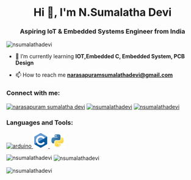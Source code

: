 <h1 align="center">Hi 👋, I'm N.Sumalatha Devi</h1>
<h3 align="center">Aspiring IoT & Embedded Systems Engineer from India</h3>

<p align="left"> <img src="https://komarev.com/ghpvc/?username=nsumalathadevi&label=Profile%20views&color=0e75b6&style=flat" alt="nsumalathadevi" /> </p>

- 🌱 I’m currently learning **IOT,Embedded C, Embedded System, PCB Design**

- 📫 How to reach me **narasapuramsumalathadevi@gmail.com**

<h3 align="left">Connect with me:</h3>
<p align="left">
<a href="https://linkedin.com/in/narasapuram sumalatha devi" target="blank"><img align="center" src="https://raw.githubusercontent.com/rahuldkjain/github-profile-readme-generator/master/src/images/icons/Social/linked-in-alt.svg" alt="narasapuram sumalatha devi" height="30" width="40" /></a>
<a href="https://www.codechef.com/users/nsumalathadevi" target="blank"><img align="center" src="https://cdn.jsdelivr.net/npm/simple-icons@3.1.0/icons/codechef.svg" alt="nsumalathadevi" height="30" width="40" /></a>
<a href="https://www.hackerrank.com/nsumalathadevi" target="blank"><img align="center" src="https://raw.githubusercontent.com/rahuldkjain/github-profile-readme-generator/master/src/images/icons/Social/hackerrank.svg" alt="nsumalathadevi" height="30" width="40" /></a>
</p>

<h3 align="left">Languages and Tools:</h3>
<p align="left"> <a href="https://www.arduino.cc/" target="_blank" rel="noreferrer"> <img src="https://cdn.worldvectorlogo.com/logos/arduino-1.svg" alt="arduino" width="40" height="40"/> </a> <a href="https://www.cprogramming.com/" target="_blank" rel="noreferrer"> <img src="https://raw.githubusercontent.com/devicons/devicon/master/icons/c/c-original.svg" alt="c" width="40" height="40"/> </a> <a href="https://www.python.org" target="_blank" rel="noreferrer"> <img src="https://raw.githubusercontent.com/devicons/devicon/master/icons/python/python-original.svg" alt="python" width="40" height="40"/> </a> </p>

<p><img align="left" src="https://github-readme-stats.vercel.app/api/top-langs?username=nsumalathadevi&show_icons=true&locale=en&layout=compact" alt="nsumalathadevi" /></p>

<p>&nbsp;<img align="center" src="https://github-readme-stats.vercel.app/api?username=nsumalathadevi&show_icons=true&locale=en" alt="nsumalathadevi" /></p>

<p><img align="center" src="https://github-readme-streak-stats.herokuapp.com/?user=nsumalathadevi&" alt="nsumalathadevi" /></p>
